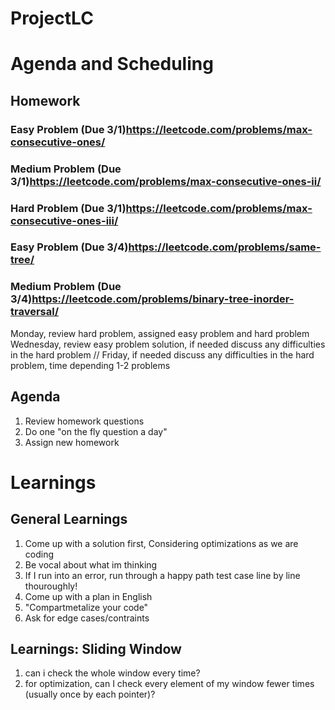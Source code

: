 # ProjectLC

# Agenda and Scheduling

## Homework

### Easy Problem (Due 3/1)https://leetcode.com/problems/max-consecutive-ones/
### Medium Problem (Due 3/1)https://leetcode.com/problems/max-consecutive-ones-ii/
### Hard Problem (Due 3/1)https://leetcode.com/problems/max-consecutive-ones-iii/

### Easy Problem (Due 3/4)https://leetcode.com/problems/same-tree/
### Medium Problem (Due 3/4)https://leetcode.com/problems/binary-tree-inorder-traversal/

Monday, review hard problem, assigned easy problem and hard problem
Wednesday, review easy problem solution, if needed discuss any difficulties in the hard problem
// Friday, if needed discuss any difficulties in the hard problem, time depending 1-2 problems

## Agenda
1. Review homework questions
2. Do one "on the fly question a day"
3. Assign new homework

# Learnings
## General Learnings
1. Come up with a solution first, Considering optimizations as we are coding
2. Be vocal about what im thinking
3. If I run into an error, run through a happy path test case line by line thouroughly!
4. Come up with a plan in English 
5. "Compartmetalize your code"
6. Ask for edge cases/contraints

## Learnings: Sliding Window
1. can i check the whole window every time?
2. for optimization, can I check every element of my window fewer times (usually once by each pointer)?

